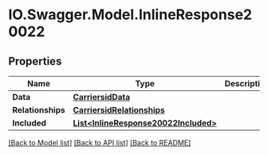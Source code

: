 # IO.Swagger.Model.InlineResponse20022
## Properties

Name | Type | Description | Notes
------------ | ------------- | ------------- | -------------
**Data** | [**CarriersidData**](CarriersidData.md) |  | [optional] 
**Relationships** | [**CarriersidRelationships**](CarriersidRelationships.md) |  | [optional] 
**Included** | [**List&lt;InlineResponse20022Included&gt;**](InlineResponse20022Included.md) |  | [optional] 

[[Back to Model list]](../README.md#documentation-for-models) [[Back to API list]](../README.md#documentation-for-api-endpoints) [[Back to README]](../README.md)

